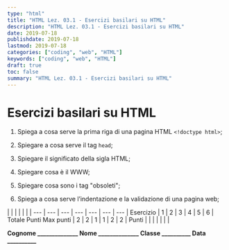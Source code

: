 ```yaml
---
type: "html"
title: "HTML Lez. 03.1 - Esercizi basilari su HTML"
description: "HTML Lez. 03.1 - Esercizi basilari su HTML"
date: 2019-07-18
publishdate: 2019-07-18
lastmod: 2019-07-18
categories: ["coding", "web", "HTML"]
keywords: ["coding", "web", "HTML"]
draft: true
toc: false
summary: "HTML Lez. 03.1 - Esercizi basilari su HTML"
---
```


# Esercizi basilari su HTML

1. Spiega a cosa serve la prima riga di una pagina HTML ``<!doctype html>``;

2. Spiegare a cosa serve il tag ``head``;

3. Spiegare il significato della sigla HTML;

4. Spiegare cosa è il WWW;

5. Spiegare cosa sono i tag "obsoleti";

6. Spiega a cosa serve l’indentazione e la validazione di una pagina web;

<!-- markdownlint-disable MD009 MD036 -->

 |        |     |     |     |     |     |
---       | --- | --- | --- | --- | --- | --- |
Esercizio |  1  |  2  |  3  |  4  |  5  |  6  | Totale Punti
Max punti |  2  |  2  |  1  |  1  |  2  |  2  |
Punti     |     |     |     |     |     |     |

**Cognome ______________ Nome ______________ Classe __________ Data __________**

<!-- markdownlint-enable MD009 MD036 -->
